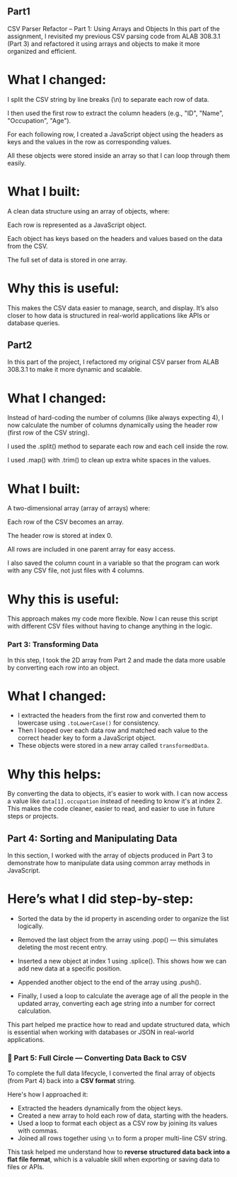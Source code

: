 ## Part1 
CSV Parser Refactor – Part 1: Using Arrays and Objects
In this part of the assignment, I revisited my previous CSV parsing code from ALAB 308.3.1 (Part 3) and refactored it using arrays and objects to make it more organized and efficient.

# What I changed:
I split the CSV string by line breaks (\n) to separate each row of data.

I then used the first row to extract the column headers (e.g., "ID", "Name", "Occupation", "Age").

For each following row, I created a JavaScript object using the headers as keys and the values in the row as corresponding values.

All these objects were stored inside an array so that I can loop through them easily.

# What I built:
A clean data structure using an array of objects, where:

Each row is represented as a JavaScript object.

Each object has keys based on the headers and values based on the data from the CSV.

The full set of data is stored in one array.

# Why this is useful:
This makes the CSV data easier to manage, search, and display. It’s also closer to how data is structured in real-world applications like APIs or database queries.


## Part2
In this part of the project, I refactored my original CSV parser from ALAB 308.3.1 to make it more dynamic and scalable.

# What I changed:
Instead of hard-coding the number of columns (like always expecting 4), I now calculate the number of columns dynamically using the header row (first row of the CSV string).

I used the .split() method to separate each row and each cell inside the row.

I used .map() with .trim() to clean up extra white spaces in the values.

# What I built:
A two-dimensional array (array of arrays) where:

Each row of the CSV becomes an array.

The header row is stored at index 0.

All rows are included in one parent array for easy access.

I also saved the column count in a variable so that the program can work with any CSV file, not just files with 4 columns.

# Why this is useful:
This approach makes my code more flexible. Now I can reuse this script with different CSV files without having to change anything in the logic.


###  Part 3: Transforming Data

In this step, I took the 2D array from Part 2 and made the data more usable by converting each row into an object.

# What I changed:
- I extracted the headers from the first row and converted them to lowercase using `.toLowerCase()` for consistency.
- Then I looped over each data row and matched each value to the correct header key to form a JavaScript object.
- These objects were stored in a new array called `transformedData`.

# Why this helps:
By converting the data to objects, it's easier to work with. I can now access a value like `data[1].occupation` instead of needing to know it's at index 2. This makes the code cleaner, easier to read, and easier to use in future steps or projects.


## Part 4: Sorting and Manipulating Data
In this section, I worked with the array of objects produced in Part 3 to demonstrate how to manipulate data using common array methods in JavaScript.

# Here’s what I did step-by-step:

- Sorted the data by the id property in ascending order to organize the list logically.

- Removed the last object from the array using .pop() — this simulates deleting the most recent entry.

- Inserted a new object at index 1 using .splice(). This shows how we can add new data at a specific position.

- Appended another object to the end of the array using .push().

- Finally, I used a loop to calculate the average age of all the people in the updated array, converting each age string into a number for correct calculation.

This part helped me practice how to read and update structured data, which is essential when working with databases or JSON in real-world applications.


### 🔁 Part 5: Full Circle — Converting Data Back to CSV

To complete the full data lifecycle, I converted the final array of objects (from Part 4) back into a **CSV format** string.

Here's how I approached it:

- Extracted the headers dynamically from the object keys.
- Created a new array to hold each row of data, starting with the headers.
- Used a loop to format each object as a CSV row by joining its values with commas.
- Joined all rows together using `\n` to form a proper multi-line CSV string.

This task helped me understand how to **reverse structured data back into a flat file format**, which is a valuable skill when exporting or saving data to files or APIs.